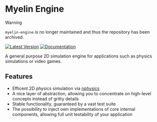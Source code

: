 # Myelin Engine

> [!WARNING]
> `myelin-engine` is no longer maintained and thus the repository has been archived.

[![Latest Version](https://img.shields.io/crates/v/myelin-engine.svg)](https://crates.io/crates/myelin-engine)
[![Documentation](https://docs.rs/myelin-engine/badge.svg)](https://docs.rs/myelin-engine)

A general purpose 2D simulation engine for applications such as physics simulations or video games.

## Features

- Efficent 2D physics simulation via [nphysics](https://github.com/rustsim/nphysics/)
- A nice layer of abstraction, allowing you to concentrate on high-level concepts instead of gritty details
- Stable functionality, guaranteed by a vast test suite
- The possibility to inject own implementations of core internal components, allowing full unit testability of your application
